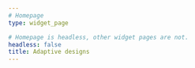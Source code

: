 ```yaml
---
# Homepage
type: widget_page

# Homepage is headless, other widget pages are not.
headless: false
title: Adaptive designs
---
```

